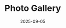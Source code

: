 ---
title: 'Photo Gallery'
date: 2025-09-05
type: landing

design:
  # Section spacing
  spacing: '5rem'

sections:
  - block: collection
    id: photos
    content:
      title: Photos
      filters:
        folders:
          - gallery
    design:
      view: article-grid
      columns: 2
---